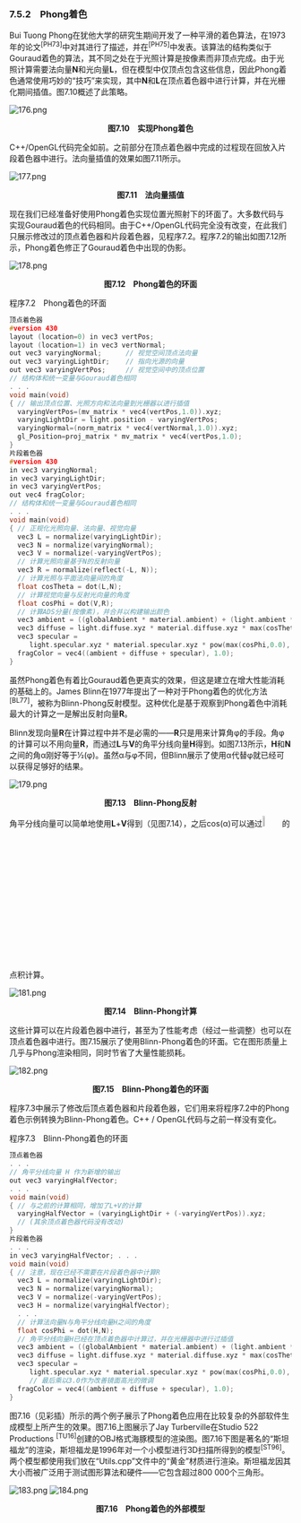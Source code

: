 ### 7.5.2　Phong着色

Bui Tuong Phong在犹他大学的研究生期间开发了一种平滑的着色算法，在1973年的论文<sup class="my_markdown">[PH73]</sup>中对其进行了描述，并在<sup>[PH75]</sup>中发表。该算法的结构类似于Gouraud着色的算法，其不同之处在于光照计算是按像素而非顶点完成。由于光照计算需要法向量**N**和光向量**L**，但在模型中仅顶点包含这些信息，因此Phong着色通常使用巧妙的“技巧”来实现，其中**N**和**L**在顶点着色器中进行计算，并在光栅化期间插值。图7.10概述了此策略。

![176.png](../images/176.png)
<center class="my_markdown"><b class="my_markdown">图7.10　实现Phong着色</b></center>

C++/OpenGL代码完全如前。之前部分在顶点着色器中完成的过程现在回放入片段着色器中进行。法向量插值的效果如图7.11所示。

![177.png](../images/177.png)
<center class="my_markdown"><b class="my_markdown">图7.11　法向量插值</b></center>

现在我们已经准备好使用Phong着色实现位置光照射下的环面了。大多数代码与实现Gouraud着色的代码相同。由于C++/OpenGL代码完全没有改变，在此我们只展示修改过的顶点着色器和片段着色器，见程序7.2。程序7.2的输出如图7.12所示，Phong着色修正了Gouraud着色中出现的伪影。

![178.png](../images/178.png)
<center class="my_markdown"><b class="my_markdown">图7.12　Phong着色的环面</b></center>

程序7.2　Phong着色的环面

```c
顶点着色器
#version 430
layout (location=0) in vec3 vertPos;
layout (location=1) in vec3 vertNormal;
out vec3 varyingNormal;      // 视觉空间顶点法向量
out vec3 varyingLightDir;    // 指向光源的向量
out vec3 varyingVertPos;     // 视觉空间中的顶点位置
// 结构体和统一变量与Gouraud着色相同
. . .
void main(void)
{ // 输出顶点位置、光照方向和法向量到光栅器以进行插值
  varyingVertPos=(mv_matrix * vec4(vertPos,1.0)).xyz; 
  varyingLightDir = light.position - varyingVertPos; 
  varyingNormal=(norm_matrix * vec4(vertNormal,1.0)).xyz; 
  gl_Position=proj_matrix * mv_matrix * vec4(vertPos,1.0);
}
片段着色器
#version 430
in vec3 varyingNormal;
in vec3 varyingLightDir;
in vec3 varyingVertPos;
out vec4 fragColor;
// 结构体和统一变量与Gouraud着色相同
. . .
void main(void)
{ // 正规化光照向量、法向量、视觉向量
  vec3 L = normalize(varyingLightDir); 
  vec3 N = normalize(varyingNormal); 
  vec3 V = normalize(-varyingVertPos); 
  // 计算光照向量基于N的反射向量
  vec3 R = normalize(reflect(-L, N)); 
  // 计算光照与平面法向量间的角度
  float cosTheta = dot(L,N); 
  // 计算视觉向量与反射光向量的角度
  float cosPhi = dot(V,R); 
  // 计算ADS分量(按像素)，并合并以构建输出颜色
  vec3 ambient = ((globalAmbient * material.ambient) + (light.ambient * material.ambient)).xyz; 
  vec3 diffuse = light.diffuse.xyz * material.diffuse.xyz * max(cosTheta,0.0); 
  vec3 specular = 
     light.specular.xyz * material.specular.xyz * pow(max(cosPhi,0.0), material.shininess); 
  fragColor = vec4((ambient + diffuse + specular), 1.0);
}
```

虽然Phong着色有着比Gouraud着色更真实的效果，但这是建立在增大性能消耗的基础上的。James Blinn在1977年提出了一种对于Phong着色的优化方法<sup class="my_markdown">[BL77]</sup>，被称为Blinn-Phong反射模型。这种优化是基于观察到Phong着色中消耗最大的计算之一是解出反射向量**R**。

Blinn发现向量**R**在计算过程中并不是必需的——**R**只是用来计算角φ的手段。角φ的计算可以不用向量**R**，而通过**L**与**V**的角平分线向量**H**得到。如图7.13所示，**H**和**N**之间的角α刚好等于1⁄2(φ)。虽然α与φ不同，但Blinn展示了使用α代替φ就已经可以获得足够好的结果。

![179.png](../images/179.png)
<center class="my_markdown"><b class="my_markdown">图7.13　Blinn-Phong反射</b></center>

角平分线向量可以简单地使用**L**+**V**得到（见图7.14），之后cos(α)可以通过<img class="my_markdown" src="../images/180.png" style="width: 7%" width="7%"/>的点积计算。

![181.png](../images/181.png)
<center class="my_markdown"><b class="my_markdown">图7.14　Blinn-Phong计算</b></center>

这些计算可以在片段着色器中进行，甚至为了性能考虑（经过一些调整）也可以在顶点着色器中进行。图7.15展示了使用Blinn-Phong着色的环面。它在图形质量上几乎与Phong渲染相同，同时节省了大量性能损耗。

![182.png](../images/182.png)
<center class="my_markdown"><b class="my_markdown">图7.15　Blinn-Phong着色的环面</b></center>

程序7.3中展示了修改后顶点着色器和片段着色器，它们用来将程序7.2中的Phong着色示例转换为Blinn-Phong着色。C++ / OpenGL代码与之前一样没有变化。

程序7.3　Blinn-Phong着色的环面

```c
顶点着色器
. . .
// 角平分线向量 H 作为新增的输出
out vec3 varyingHalfVector;
. . .
void main(void)
{ // 与之前的计算相同，增加了L+V的计算
  varyingHalfVector = (varyingLightDir + (-varyingVertPos)).xyz; 
  // (其余顶点着色器代码没有改动)
}
片段着色器
. . .
in vec3 varyingHalfVector; . . .
void main(void)
{ // 注意，现在已经不需要在片段着色器中计算R
  vec3 L = normalize(varyingLightDir); 
  vec3 N = normalize(varyingNormal); 
  vec3 V = normalize(-varyingVertPos); 
  vec3 H = normalize(varyingHalfVector); 
  . . . 
  // 计算法向量N与角平分线向量H之间的角度
  float cosPhi = dot(H,N); 
  // 角平分线向量H已经在顶点着色器中计算过，并在光栅器中进行过插值
  vec3 ambient = ((globalAmbient * material.ambient) + (light.ambient * material.ambient)).xyz; 
  vec3 diffuse = light.diffuse.xyz * material.diffuse.xyz * max(cosTheta,0.0); 
  vec3 specular = 
     light.specular.xyz * material.specular.xyz * pow(max(cosPhi,0.0), material.shininess*3.0); 
     // 最后乘以3.0作为改善镜面高光的微调
  fragColor = vec4((ambient + diffuse + specular), 1.0);
}

```

图7.16（见彩插）所示的两个例子展示了Phong着色应用在比较复杂的外部软件生成模型上所产生的效果。图7.16上图展示了Jay Turberville在Studio 522 Productions <sup class="my_markdown">[TU16]</sup>创建的OBJ格式海豚模型的渲染图。图7.16下图是著名的“斯坦福龙”的渲染，斯坦福龙是1996年对一个小模型进行3D扫描所得到的模型<sup>[ST96]</sup>。两个模型都使用我们放在“Utils.cpp”文件中的“黄金”材质进行渲染。斯坦福龙因其大小而被广泛用于测试图形算法和硬件——它包含超过800 000个三角形。

![183.png](../images/183.png)
![184.png](../images/184.png)
<center class="my_markdown"><b class="my_markdown">图7.16　Phong着色的外部模型</b></center>

